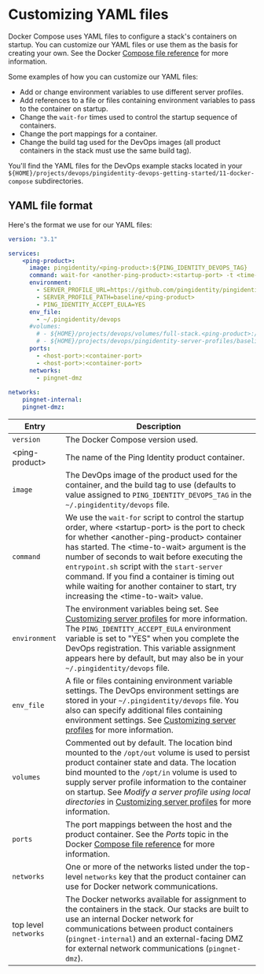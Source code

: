 # Customizing YAML files

Docker Compose uses YAML files to configure a stack's containers on startup. You can customize our YAML files or use them as the basis for creating your own. See the Docker [Compose file reference](https://docs.docker.com/compose/compose-file/) for more information.

Some examples of how you can customize our YAML files:

  * Add or change environment variables to use different server profiles.
  * Add references to a file or files containing environment variables to pass to the container on startup.
  * Change the `wait-for` times used to control the startup sequence of containers.
  * Change the port mappings for a container.
  * Change the build tag used for the DevOps images (all product containers in the stack must use the same build tag). 

You'll find the YAML files for the DevOps example stacks located in your `${HOME}/projects/devops/pingidentity-devops-getting-started/11-docker-compose` subdirectories.

## YAML file format

Here's the format we use for our YAML files:

```yaml
version: "3.1"

services:
    <ping-product>:
      image: pingidentity/<ping-product>:${PING_IDENTITY_DEVOPS_TAG}
      command: wait-for <another-ping-product>:<startup-port> -t <time-to-wait> -- entrypoint.sh start-server
      environment: 
        - SERVER_PROFILE_URL=https://github.com/pingidentity/pingidentity-server-profiles.git
        - SERVER_PROFILE_PATH=baseline/<ping-product>
        - PING_IDENTITY_ACCEPT_EULA=YES
      env_file:
        - ~/.pingidentity/devops
      #volumes:
        # - ${HOME}/projects/devops/volumes/full-stack.<ping-product>:/opt/out
        # - ${HOME}/projects/devops/pingidentity-server-profiles/baseline/<ping-product>:/opt/in
      ports:
        - <host-port>:<container-port>
        - <host-port>:<container-port>
      networks:
        - pingnet-dmz
            
networks:
    pingnet-internal:
    pingnet-dmz:
```

| Entry | Description |
| --- | --- |
| `version` | The Docker Compose version used. |
| \<ping-product> | The name of the Ping Identity product container. |
| `image` | The DevOps image of the product used for the container, and the build tag to use (defaults to value assigned to `PING_IDENTITY_DEVOPS_TAG` in the `~/.pingidentity/devops` file. |
| `command` | We use the `wait-for` script to control the startup order, where \<startup-port> is the port to check for whether \<another-ping-product> container has started. The \<time-to-wait> argument is the number of seconds to wait before executing the `entrypoint.sh` script with the `start-server` command. If you find a container is timing out while waiting for another container to start, try increasing the \<time-to-wait> value. |
| `environment` | The environment variables being set. See [Customizing server profiles](profiles.md) for more information. The `PING_IDENTITY_ACCEPT_EULA` environment variable is set to "YES" when you complete the DevOps registration. This variable assignment appears here by default, but may also be in your `~/.pingidentity/devops` file. |
| `env_file` | A file or files containing environment variable settings. The DevOps environment settings are stored in your `~/.pingidentity/devops` file. You also can specify additional files containing environment settings. See [Customizing server profiles](profiles.md) for more information. |
| `volumes` | Commented out by default. The location bind mounted to the  `/opt/out` volume is used to persist product container state and data. The location bind mounted to the `/opt/in` volume is used to supply server profile information to the container on startup. See *Modify a server profile using local directories* in [Customizing server profiles](profiles.md) for more information. |
|`ports` | The port mappings between the host and the product container. See the *Ports* topic in the Docker [Compose file reference](https://docs.docker.com/compose/compose-file/) for more information. |
| `networks` | One or more of the networks listed under the top-level `networks` key that the product container can use for Docker network communications. |
| top level `networks` | The Docker networks available for assignment to the containers in the stack. Our stacks are built to use an internal Docker network for communications between product containers (`pingnet-internal`) and an external-facing DMZ for external network communications (`pingnet-dmz`). |


